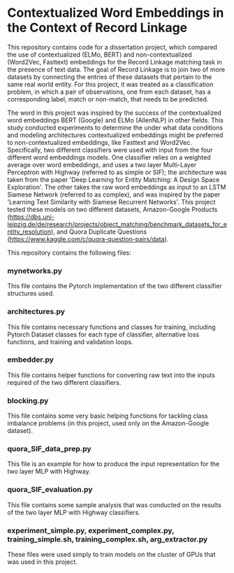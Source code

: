 # Contextualized Word Embeddings in the Context of Record Linkage

This repository contains code for a dissertation project, which compared the use of contextualized (ELMo, BERT) and non-contextualized (Word2Vec, Fasttext) embeddings for the Record Linkage matching task in the presence of text data. The goal of Record Linkage is to join two of more datasets by connecting the entries of these datasets that pertain to the same real world entity. For this project, it was treated as a classification problem, in which a pair of observations, one from each dataset, has a corresponding label, match or non-match, that needs to be predicted.

The word in this project was inspired by the success of the contextualized word embeddings BERT (Google) and ELMo (AllenNLP) in other fields. This study conducted experiments to determine the under what data conditions and modeling architectures contextualized embeddings might be preferred to non-contextualized embeddings, like Fasttext and Word2Vec. Specifically, two different classifiers were used with input from the four different word embeddings models. One classifier relies on a weighted average over word embeddings, and uses a two layer Multi-Layer Perceptron with Highway (referred to as simple or SIF); the architecture was taken from the paper 'Deep Learning for Entity Matching: A Design Space Exploration'. The other takes the raw word embeddings as input to an LSTM Siamese Network (referred to as complex), and was inspired by the paper 'Learning Text Similarity with Siamese Recurrent Networks'. This project tested these models on two different datasets, Amazon-Google Products (https://dbs.uni-leipzig.de/de/research/projects/object_matching/benchmark_datasets_for_entity_resolution), and Quora Duplicate Questions (https://www.kaggle.com/c/quora-question-pairs/data).

This repository contains the following files:

### mynetworks.py
This file contains the Pytorch implementation of the two different classifier structures used.

### architectures.py
This file contains necessary functions and classes for training, including Pytorch Dataset classes for each type of classifier, alternative loss functions, and training and validation loops.

### embedder.py
This file contains helper functions for converting raw text into the inputs required of the two different classifiers.

### blocking.py
This file contains some very basic helping functions for tackling class imbalance problems (in this project, used only on the Amazon-Google dataset).

### quora_SIF_data_prep.py
This file is an example for how to produce the input representation for the two layer MLP with Highway.

### quora_SIF_evaluation.py
This file contains some sample analysis that was conducted on the results of the two layer MLP with Highway classifiers.

### experiment_simple.py, experiment_complex.py, training_simple.sh, training_complex.sh, arg_extractor.py
These files were used simply to train models on the cluster of GPUs that was used in this project.



